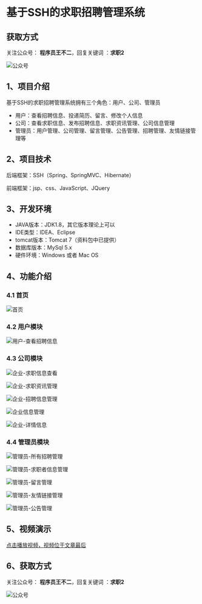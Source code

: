 # 基于SSH的求职招聘管理系统

## 获取方式

关注公众号： **程序员王不二**，回复关键词  ：**求职2**

![公众号](https://project-images-1256969109.cos.ap-chongqing.myqcloud.com/Typora-Images/202205281253739.png)

## 1、项目介绍

基于SSH的求职招聘管理系统拥有三个角色：用户、公司、管理员

- 用户：查看招聘信息、投递简历、留言、修改个人信息
- 公司：查看求职信息、发布招聘信息、求职资讯管理、公司信息管理
- 管理员：用户管理、公司管理、留言管理、公告管理、招聘管理、友情链接管理等


## 2、项目技术

后端框架：SSH（Spring、SpringMVC、Hibernate）

前端框架：jsp、css、JavaScript、JQuery

## 3、开发环境

- JAVA版本：JDK1.8，其它版本理论上可以
- IDE类型：IDEA、Eclipse
- tomcat版本：Tomcat 7（资料包中已提供）
- 数据库版本：MySql 5.x
- 硬件环境：Windows 或者 Mac OS


## 4、功能介绍

### 4.1 首页

![首页](https://project-images-1256969109.cos.ap-chongqing.myqcloud.com/Typora-Images/202206121537453.jpg)

### 4.2 用户模块

![用户-查看招聘信息](https://project-images-1256969109.cos.ap-chongqing.myqcloud.com/Typora-Images/202206121537567.jpg)

### 4.3 公司模块

![企业-求职信息查看](https://project-images-1256969109.cos.ap-chongqing.myqcloud.com/Typora-Images/202206121537640.jpg)

![企业-求职资讯管理](https://project-images-1256969109.cos.ap-chongqing.myqcloud.com/Typora-Images/202206121537813.jpg)

![企业-招聘信息管理](https://project-images-1256969109.cos.ap-chongqing.myqcloud.com/Typora-Images/202206121537993.jpg)

![企业信息管理](https://project-images-1256969109.cos.ap-chongqing.myqcloud.com/Typora-Images/202206121538472.jpg)

![企业-详情信息](https://project-images-1256969109.cos.ap-chongqing.myqcloud.com/Typora-Images/202206121538485.jpg)

### 4.4 管理员模块

![管理员-所有招聘管理](https://project-images-1256969109.cos.ap-chongqing.myqcloud.com/Typora-Images/202206121538824.jpg)

![管理员-求职者信息管理](https://project-images-1256969109.cos.ap-chongqing.myqcloud.com/Typora-Images/202206121538412.jpg)

![管理员-留言管理](https://project-images-1256969109.cos.ap-chongqing.myqcloud.com/Typora-Images/202206121538905.jpg)

![管理员-友情链接管理](https://project-images-1256969109.cos.ap-chongqing.myqcloud.com/Typora-Images/202206121538142.jpg)

![管理员-公告管理](https://project-images-1256969109.cos.ap-chongqing.myqcloud.com/Typora-Images/202206121538598.jpg)

## 5、视频演示

[点击播放视频，视频位于文章最后](输入链接)

## 6、获取方式

关注公众号： **程序员王不二**，回复关键词  ：**求职2**

![公众号](https://project-images-1256969109.cos.ap-chongqing.myqcloud.com/Typora-Images/202205281253739.png)

